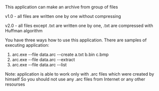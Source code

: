 This application can make an archive from group of files

v1.0 - all files are written one by one without compressing

v2.0 - all files except .txt are written one by one, 
.txt are compressed with Huffman algorithm

You have three ways how to use this application. There are samples of executing application:
1) arc.exe --file data.arc --create a.txt b.bin c.bmp
2) arc.exe --file data.arc --extract
3) arc.exe --file data.arc --list

Note: application is able to work only with .arc files which were created by himself
So you should not use any .arc files from Internet or any other resourses

